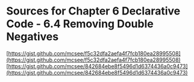 # Sources for Chapter 6 Declarative Code - 6.4 Removing Double Negatives

[https://gist.github.com/mcsee/f5c32dfa2aefa4f7fcb180ea28995508](https://gist.github.com/mcsee/f5c32dfa2aefa4f7fcb180ea28995508)
[https://gist.github.com/mcsee/842684ebe8f5496d1d6374436a0c9473](https://gist.github.com/mcsee/842684ebe8f5496d1d6374436a0c9473)